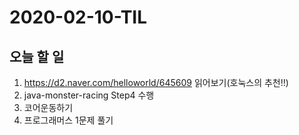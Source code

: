 # 2020-02-10-TIL

## 오늘 할 일

1. https://d2.naver.com/helloworld/645609 읽어보기(호눅스의 추천!!)
2. java-monster-racing Step4 수행
3. 코어운동하기
4. 프로그래머스 1문제 풀기


